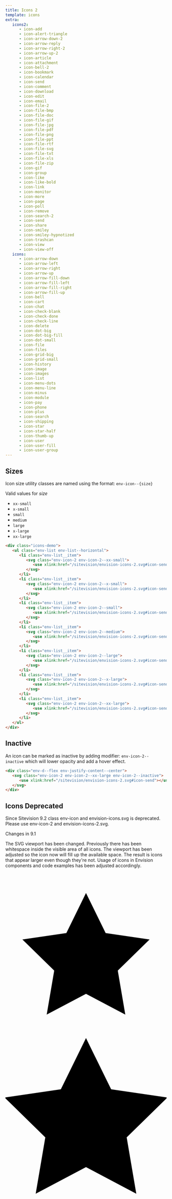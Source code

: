 ```yaml
---
title: Icons 2
template: icons
extra:
   icons2:
      - icon-add
      - icon-alert-triangle
      - icon-arrow-down-2
      - icon-arrow-reply
      - icon-arrow-right-2
      - icon-arrow-up-2
      - icon-article
      - icon-attachment
      - icon-bell-2
      - icon-bookmark
      - icon-calendar
      - icon-send
      - icon-comment
      - icon-download
      - icon-edit
      - icon-email
      - icon-file-2
      - icon-file-bmp
      - icon-file-doc
      - icon-file-gif
      - icon-file-jpg
      - icon-file-pdf
      - icon-file-png
      - icon-file-ppt
      - icon-file-rtf
      - icon-file-svg
      - icon-file-txt
      - icon-file-xls
      - icon-file-zip
      - icon-gif
      - icon-group
      - icon-like
      - icon-like-bold
      - icon-link
      - icon-monitor
      - icon-more
      - icon-page
      - icon-poll
      - icon-remove
      - icon-search-2
      - icon-send
      - icon-share
      - icon-smiley
      - icon-smiley-hypnotized
      - icon-trashcan
      - icon-view
      - icon-view-off
   icons:
      - icon-arrow-down
      - icon-arrow-left
      - icon-arrow-right
      - icon-arrow-up
      - icon-arrow-fill-down
      - icon-arrow-fill-left
      - icon-arrow-fill-right
      - icon-arrow-fill-up
      - icon-bell
      - icon-cart
      - icon-chat
      - icon-check-blank
      - icon-check-done
      - icon-check-line
      - icon-delete
      - icon-dot-big
      - icon-dot-big-fill
      - icon-dot-small
      - icon-file
      - icon-files
      - icon-grid-big
      - icon-grid-small
      - icon-history
      - icon-image
      - icon-images
      - icon-list
      - icon-menu-dots
      - icon-menu-line
      - icon-minus
      - icon-module
      - icon-pay
      - icon-phone
      - icon-plus
      - icon-search
      - icon-shipping
      - icon-star
      - icon-star-half
      - icon-thumb-up
      - icon-user
      - icon-user-fill
      - icon-user-group
---
```


## Sizes

Icon size utility classes are named using the format: `env-icon--{size}`

Valid values for _size_

-  `xx-small`
-  `x-small`
-  `small`
-  `medium`
-  `large`
-  `x-large`
-  `xx-large`

```html
<div class="icons-demo">
   <ul class="env-list env-list--horizontal">
      <li class="env-list__item">
         <svg class="env-icon-2 env-icon-2--xx-small">
            <use xlink:href="/sitevision/envision-icons-2.svg#icon-send"></use>
         </svg>
      </li>
      <li class="env-list__item">
         <svg class="env-icon-2 env-icon-2--x-small">
            <use xlink:href="/sitevision/envision-icons-2.svg#icon-send"></use>
         </svg>
      </li>
      <li class="env-list__item">
         <svg class="env-icon-2 env-icon-2--small">
            <use xlink:href="/sitevision/envision-icons-2.svg#icon-send"></use>
         </svg>
      </li>
      <li class="env-list__item">
         <svg class="env-icon-2 env-icon-2--medium">
            <use xlink:href="/sitevision/envision-icons-2.svg#icon-send"></use>
         </svg>
      </li>
      <li class="env-list__item">
         <svg class="env-icon-2 env-icon-2--large">
            <use xlink:href="/sitevision/envision-icons-2.svg#icon-send"></use>
         </svg>
      </li>
      <li class="env-list__item">
         <svg class="env-icon-2 env-icon-2--x-large">
            <use xlink:href="/sitevision/envision-icons-2.svg#icon-send"></use>
         </svg>
      </li>
      <li class="env-list__item">
         <svg class="env-icon-2 env-icon-2--xx-large">
            <use xlink:href="/sitevision/envision-icons-2.svg#icon-send"></use>
         </svg>
      </li>
   </ul>
</div>
```

## Inactive

An icon can be marked as inactive by adding modifier: `env-icon-2--inactive` which will lower opacity and add a hover effect.

```html
<div class="env-d--flex env-justify-content--center">
   <svg class="env-icon-2 env-icon-2--xx-large env-icon-2--inactive">
      <use xlink:href="/sitevision/envision-icons-2.svg#icon-send"></use>
   </svg>
</div>
```

## Icons <span class="env-badge env-badge--danger">Deprecated</span>

Since Sitevision 9.2 class env-icon and envision-icons.svg is deprecated.
Please use env-icon-2 and envision-icons-2.svg.

<span class="env-badge env-badge--info">Changes in 9.1</span>

The SVG viewport has been changed. Previously there has been whitespace inside the visible area of all icons.
The viewport has been adjusted so the icon now will fill up the available space. The result is icons that appear
larger even though they're not. Usage of icons in Envision components and code examples has been adjusted accordingly.

<div class="env-icon env-icon--xx-large demo-icon-change" data-demo-text="Before">
<svg viewBox="0 0 32 32">
<path d="M16 23.901l-7.799 4.099 1.49-8.683-6.31-6.15 8.719-1.267 3.899-7.901 3.899 7.901 8.719 1.267-6.31 6.15 1.49 8.683z"></path>
</svg>
</div>

<div class="env-icon env-icon--xx-large demo-icon-change" data-demo-text="After">
<svg viewBox="3.5 3.5 25 25">
<path d="M16 23.901l-7.799 4.099 1.49-8.683-6.31-6.15 8.719-1.267 3.899-7.901 3.899 7.901 8.719 1.267-6.31 6.15 1.49 8.683z"></path>
</svg>
</div>
